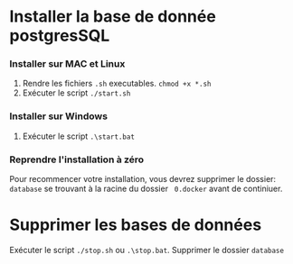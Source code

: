 # Installer la base de donnée postgresSQL

### Installer sur MAC et Linux

1. Rendre les fichiers ```.sh``` executables.
    ```chmod +x *.sh```
2. Exécuter le script ```./start.sh```

### Installer sur Windows

1. Exécuter le script ```.\start.bat```

### Reprendre l'installation à zéro
Pour recommencer votre installation, vous devrez supprimer le dossier: ```database``` se trouvant à la racine du dossier ``` 0.docker``` avant de continiuer.

# Supprimer les bases de données
Exécuter le script ```./stop.sh``` ou ```.\stop.bat```.
Supprimer le dossier ```database```


